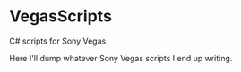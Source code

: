 # VegasScripts
C# scripts for Sony Vegas

Here I'll dump whatever Sony Vegas scripts I end up writing.
